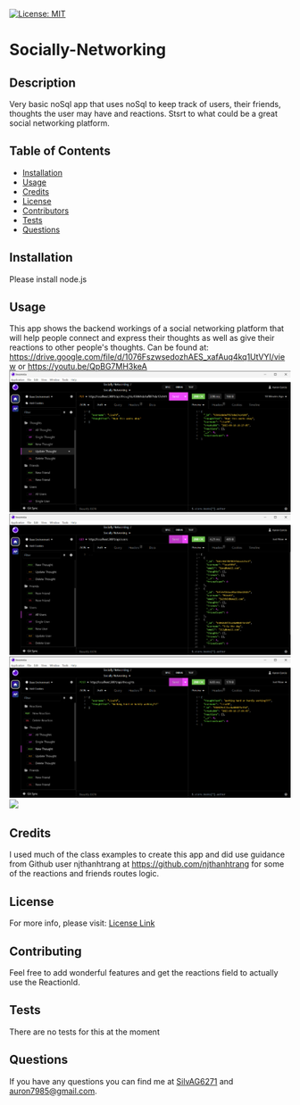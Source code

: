 
  [![License: MIT](https://img.shields.io/badge/License-MIT-yellow.svg)](https://opensource.org/licenses/MIT)

# Socially-Networking


## Description
Very basic noSql app that uses noSql to keep track of users, their friends, thoughts the user may have and reactions. Stsrt to what could be a great social networking platform. 

## Table of Contents
- [Installation](#Installation)
- [Usage](#Usage)
- [Credits](#Credits)
- [License](#License)
- [Contributors](#Contributing)
- [Tests](#Tests)
- [Questions](#Questions)

## Installation
Please install node.js 
  
## Usage 
This app shows the backend workings of a social networking platform that will help people connect and express their thoughts as well as give their reactions to other people's thoughts.
Can be found at: https://drive.google.com/file/d/1076FszwsedozhAES_xafAuq4kq1UtVYI/view or
https://youtu.be/QpBG7MH3keA
![picture the Put route for Thought ](media/UpdateThought.png)
![picture of Get all route for users](media/GetRouteUsersSocialN.png)
![picture of Post route for Thought ](media/SociallyNetworkingPostThought.png)
![](media/SociallyNetworking.gif)



## Credits
I used much of the class examples to create this app and did use guidance from Github user njthanhtrang at https://github.com/njthanhtrang for some of the reactions and friends routes logic.


## License 
For more info, please visit: [License Link](https://opensource.org/licenses/MIT)


## Contributing
Feel free to add wonderful features and get the reactions field to actually use the ReactionId. 

## Tests 
There are no tests for this at the moment

## Questions 
If you have any questions you can find me at [SilvAG6271](https://github.com/SilvAG6271) and <a href="mailto:auron7985@gmail.com">auron7985@gmail.com</a>.
